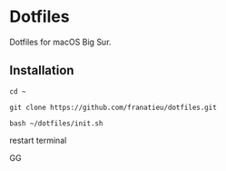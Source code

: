 # Dotfiles

Dotfiles for macOS Big Sur.

## Installation

    cd ~

    git clone https://github.com/franatieu/dotfiles.git

    bash ~/dotfiles/init.sh

restart terminal

GG